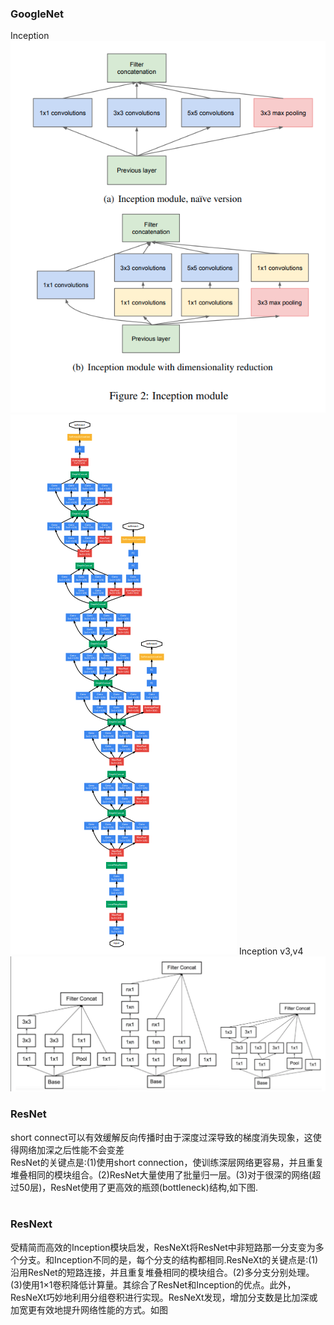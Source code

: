 ### GoogleNet
Inception  
![](https://github.com/weiweia92/pictures/blob/master/deeplearning/Screenshot%20from%202020-07-13%2016-14-37.png)
![](https://github.com/weiweia92/pictures/blob/master/deeplearning/Screenshot%20from%202020-07-13%2016-14-55.png)
Inception v3,v4  
![](https://github.com/weiweia92/pictures/blob/master/deeplearning/Screenshot%20from%202020-07-13%2016-20-30.png)

### ResNet
short connect可以有效缓解反向传播时由于深度过深导致的梯度消失现象，这使得网络加深之后性能不会变差  
ResNet的关键点是:(1)使用short connection，使训练深层网络更容易，并且重复堆叠相同的模块组合。(2)ResNet大量使用了批量归一层。(3)对于很深的网络(超过50层)，ResNet使用了更高效的瓶颈(bottleneck)结构,如下图.  
![]()

### ResNext

受精简而高效的Inception模块启发，ResNeXt将ResNet中非短路那一分支变为多个分支。和Inception不同的是，每个分支的结构都相同.ResNeXt的关键点是:(1) 沿用ResNet的短路连接，并且重复堆叠相同的模块组合。(2)多分支分别处理。(3)使用1×1卷积降低计算量。其综合了ResNet和Inception的优点。此外，ResNeXt巧妙地利用分组卷积进行实现。ResNeXt发现，增加分支数是比加深或加宽更有效地提升网络性能的方式。如图  
![]()
